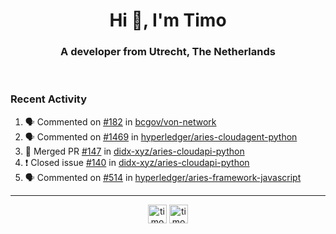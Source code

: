 <h1 align="center">Hi 👋, I'm Timo</h1>
<h3 align="center">A developer from Utrecht, The Netherlands</h3>
<br/>
<!-- https://github.com/rahuldkjain/github-profile-readme-generator --!>

<!--  <p align="left"><img src="https://github-readme-stats.vercel.app/api?username=timoglastra&show_icons=true&count_private=true&" alt="timoglastra" /></p> --!>

<!--
Github language stats
<p align="left"><img src="https://github-readme-stats.vercel.app/api/top-langs/?username=timoglastra&layout=compact" alt="timoglastra" /><p>
-->

<!-- Codestats language stats -->
<!-- <p align="left"><img src="https://codestats-readme.vercel.app/api/top-langs/?username=timoglastra&layout=compact&language_count=12" alt="timoglastra" /><p>    --!>
  
<h3>Recent Activity</h3>

<!--START_SECTION:activity-->
1. 🗣 Commented on [#182](https://github.com/bcgov/von-network/issues/182) in [bcgov/von-network](https://github.com/bcgov/von-network)
2. 🗣 Commented on [#1469](https://github.com/hyperledger/aries-cloudagent-python/issues/1469) in [hyperledger/aries-cloudagent-python](https://github.com/hyperledger/aries-cloudagent-python)
3. 🎉 Merged PR [#147](https://github.com/didx-xyz/aries-cloudapi-python/pull/147) in [didx-xyz/aries-cloudapi-python](https://github.com/didx-xyz/aries-cloudapi-python)
4. ❗️ Closed issue [#140](https://github.com/didx-xyz/aries-cloudapi-python/issues/140) in [didx-xyz/aries-cloudapi-python](https://github.com/didx-xyz/aries-cloudapi-python)
5. 🗣 Commented on [#514](https://github.com/hyperledger/aries-framework-javascript/issues/514) in [hyperledger/aries-framework-javascript](https://github.com/hyperledger/aries-framework-javascript)
<!--END_SECTION:activity-->

---

<p align="center">
<a href="https://twitter.com/timoglastra" target="blank"><img align="center" src="https://cdn.jsdelivr.net/npm/simple-icons@3.0.1/icons/twitter.svg" alt="timoglastra" height="30" width="30" /></a>
<a href="https://linkedin.com/in/timoglastra" target="blank"><img align="center" src="https://cdn.jsdelivr.net/npm/simple-icons@3.0.1/icons/linkedin.svg" alt="timoglastra" height="30" width="30" /></a>
</p>



